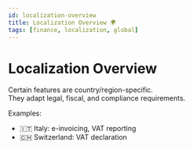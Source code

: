 ```yaml
---
id: localization-overview
title: Localization Overview 🌍
tags: [finance, localization, global]
---
```


# Localization Overview

Certain features are country/region-specific.  
They adapt legal, fiscal, and compliance requirements.

Examples:
- 🇮🇹 Italy: e-invoicing, VAT reporting  
- 🇨🇭 Switzerland: VAT declaration
